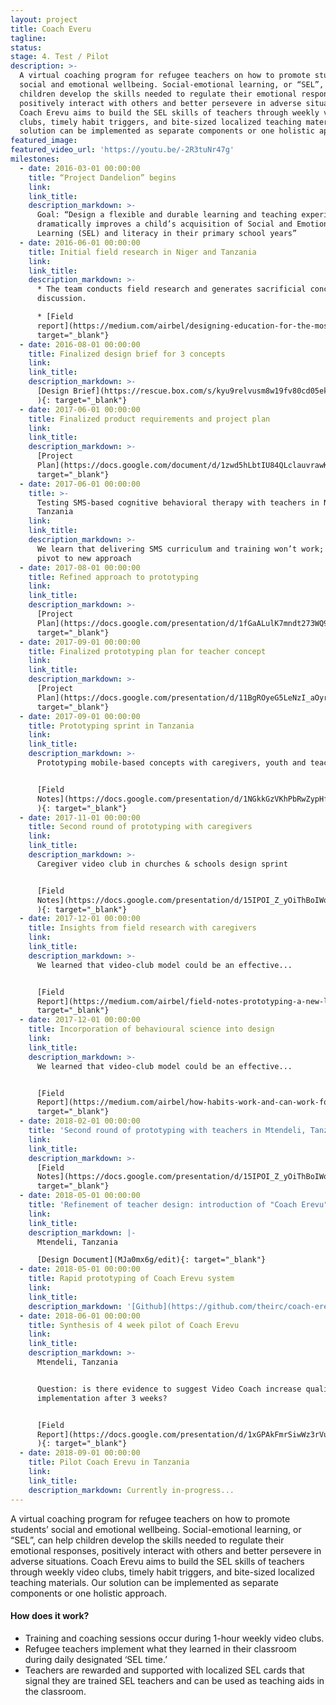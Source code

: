 ```yaml
---
layout: project
title: Coach Everu
tagline:
status:
stage: 4. Test / Pilot
description: >-
  A virtual coaching program for refugee teachers on how to promote students’
  social and emotional wellbeing. Social-emotional learning, or “SEL”, can help
  children develop the skills needed to regulate their emotional responses,
  positively interact with others and better persevere in adverse situations.
  Coach Erevu aims to build the SEL skills of teachers through weekly video
  clubs, timely habit triggers, and bite-sized localized teaching materials. Our
  solution can be implemented as separate components or one holistic approach.
featured_image:
featured_video_url: 'https://youtu.be/-2R3tuNr47g'
milestones:
  - date: 2016-03-01 00:00:00
    title: “Project Dandelion” begins
    link:
    link_title:
    description_markdown: >-
      Goal: “Design a flexible and durable learning and teaching experience that
      dramatically improves a child’s acquisition of Social and Emotional
      Learning (SEL) and literacy in their primary school years”
  - date: 2016-06-01 00:00:00
    title: Initial field research in Niger and Tanzania
    link:
    link_title:
    description_markdown: >-
      * The team conducts field research and generates sacrificial concepts for
      discussion.

      * [Field
      report](https://medium.com/airbel/designing-education-for-the-most-vulnerable-people-8d2eb753edcd){:
      target="_blank"}
  - date: 2016-08-01 00:00:00
    title: Finalized design brief for 3 concepts
    link:
    link_title:
    description_markdown: >-
      [Design Brief](https://rescue.box.com/s/kyu9relvusm8w19fv80cd05ek0h9w5wi
      ){: target="_blank"}
  - date: 2017-06-01 00:00:00
    title: Finalized product requirements and project plan
    link:
    link_title:    
    description_markdown: >-
      [Project
      Plan](https://docs.google.com/document/d/1zwd5hLbtIU84QLclauvrawK87TXwGmPMPb08wPCS0s4/edit?usp=sharing){:
      target="_blank"}
  - date: 2017-06-01 00:00:00
    title: >-
      Testing SMS-based cognitive behavioral therapy with teachers in Nyarugusu,
      Tanzania
    link:
    link_title:
    description_markdown: >-
      We learn that delivering SMS curriculum and training won’t work; must
      pivot to new approach
  - date: 2017-08-01 00:00:00
    title: Refined approach to prototyping
    link:
    link_title:
    description_markdown: >-
      [Project
      Plan](https://docs.google.com/presentation/d/1fGaALulK7mndt273WQ91YH9HK3OrvnsptHQ2HVwSxCo/edit?usp=sharing){:
      target="_blank"}
  - date: 2017-09-01 00:00:00
    title: Finalized prototyping plan for teacher concept
    link:
    link_title:
    description_markdown: >-
      [Project
      Plan](https://docs.google.com/presentation/d/11BgROyeG5LeNzI_aOyrfxRFJfXFPDbUWxx-s75gxNUc/edit?usp=sharing){:
      target="_blank"}
  - date: 2017-09-01 00:00:00
    title: Prototyping sprint in Tanzania
    link:
    link_title:
    description_markdown: >-
      Prototyping mobile-based concepts with caregivers, youth and teachers.


      [Field
      Notes](https://docs.google.com/presentation/d/1NGkkGzVKhPbRwZypHfd5OpYWZNLqu0YrEqLBUA1Fem0/edit?usp=sharing
      ){: target="_blank"}
  - date: 2017-11-01 00:00:00
    title: Second round of prototyping with caregivers
    link:
    link_title:
    description_markdown: >-
      Caregiver video club in churches & schools design sprint


      [Field
      Notes](https://docs.google.com/presentation/d/15IPOI_Z_yOiThBoIWomxNAHCPihMcZQBU4Yqkwvur9I/edit?usp=sharing
      ){: target="_blank"}
  - date: 2017-12-01 00:00:00
    title: Insights from field research with caregivers
    link:
    link_title:
    description_markdown: >-
      We learned that video-club model could be an effective...


      [Field
      Report](https://medium.com/airbel/field-notes-prototyping-a-new-learning-experience-with-caregivers-905476d86b3b){:
      target="_blank"}
  - date: 2017-12-01 00:00:00
    title: Incorporation of behavioural science into design
    link:
    link_title:
    description_markdown: >-
      We learned that video-club model could be an effective...


      [Field
      Report](https://medium.com/airbel/how-habits-work-and-can-work-for-our-work-with-refugees-d5a1f4adc661){:
      target="_blank"}
  - date: 2018-02-01 00:00:00
    title: 'Second round of prototyping with teachers in Mtendeli, Tanzania'
    link:
    link_title:
    description_markdown: >-
      [Field
      Notes](https://docs.google.com/presentation/d/15IPOI_Z_yOiThBoIWomxNAHCPihMcZQBU4Yqkwvur9I/edit#slide=id.g3244717204_0_5){:
      target="_blank"}
  - date: 2018-05-01 00:00:00
    title: 'Refinement of teacher design: introduction of "Coach Erevu" concept'
    link:
    link_title:
    description_markdown: |-
      Mtendeli, Tanzania

      [Design Document](MJa0mx6g/edit){: target="_blank"}
  - date: 2018-05-01 00:00:00
    title: Rapid prototyping of Coach Erevu system
    link:
    link_title:
    description_markdown: '[Github](https://github.com/theirc/coach-erevu){: target="_blank"}'
  - date: 2018-06-01 00:00:00
    title: Synthesis of 4 week pilot of Coach Erevu
    link:
    link_title:
    description_markdown: >-
      Mtendeli, Tanzania


      Question: is there evidence to suggest Video Coach increase quality SEL
      implementation after 3 weeks?


      [Field
      Report](https://docs.google.com/presentation/d/1xGPAkFmrSiwWz3rVud6YTlQ2mYGLIM1CQmt07rU6604/edit?usp=sharing
      ){: target="_blank"}
  - date: 2018-09-01 00:00:00
    title: Pilot Coach Erevu in Tanzania
    link:
    link_title:
    description_markdown: Currently in-progress...
---
```


A virtual coaching program for refugee teachers on how to promote students’ social and emotional wellbeing. Social-emotional learning, or “SEL”, can help children develop the skills needed to regulate their emotional responses, positively interact with others and better persevere in adverse situations. Coach Erevu aims to build the SEL skills of teachers through weekly video clubs, timely habit triggers, and bite-sized localized teaching materials. Our solution can be implemented as separate components or one holistic approach.&nbsp;

#### How does it work?

* Training and coaching sessions occur during 1-hour weekly video clubs.
* Refugee teachers implement what they learned in their classroom during daily designated ‘SEL time.’
* Teachers are rewarded and supported with localized SEL cards that signal they are trained SEL teachers and can be used as teaching aids in the classroom.
